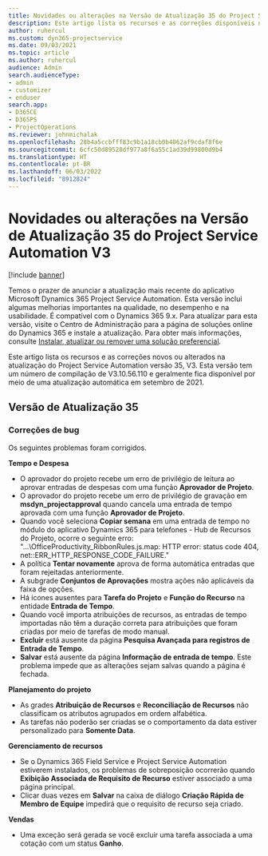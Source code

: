 ```yaml
---
title: Novidades ou alterações na Versão de Atualização 35 do Project Service Automation V3
description: Este artigo lista os recursos e as correções disponíveis na atualização do Microsoft Dynamics 365 Project Service Automation versão 35, V3.
author: ruhercul
ms.custom: dyn365-projectservice
ms.date: 09/03/2021
ms.topic: article
ms.author: ruhercul
audience: Admin
search.audienceType:
- admin
- customizer
- enduser
search.app:
- D365CE
- D365PS
- ProjectOperations
ms.reviewer: johnmichalak
ms.openlocfilehash: 28b4a5ccbfff83c9b1a18cb0b4062af9cdaf8f6e
ms.sourcegitcommit: 6cfc50d89528df977a8f6a55c1ad39d99800d9b4
ms.translationtype: HT
ms.contentlocale: pt-BR
ms.lasthandoff: 06/03/2022
ms.locfileid: "8912824"
---
```

# <a name="whats-new-or-changed-in-project-service-automation-update-release-35-v3"></a>Novidades ou alterações na Versão de Atualização 35 do Project Service Automation V3

[!include [banner](../includes/psa-now-project-operations.md)]

Temos o prazer de anunciar a atualização mais recente do aplicativo Microsoft Dynamics 365 Project Service Automation. Esta versão inclui algumas melhorias importantes na qualidade, no desempenho e na usabilidade. É compatível com o Dynamics 365 9.x. Para atualizar para esta versão, visite o Centro de Administração para a página de soluções online do Dynamics 365 e instale a atualização. Para obter mais informações, consulte [Instalar, atualizar ou remover uma solução preferencial](/power-platform/admin/install-remove-preferred-solution).

Este artigo lista os recursos e as correções novos ou alterados na atualização do Project Service Automation versão 35, V3. Esta versão tem um número de compilação de V3.10.56.110 e geralmente fica disponível por meio de uma atualização automática em setembro de 2021.

## <a name="update-release-35"></a>Versão de Atualização 35

### <a name="bug-fixes"></a>Correções de bug

Os seguintes problemas foram corrigidos.

**Tempo e Despesa**

- O aprovador do projeto recebe um erro de privilégio de leitura ao aprovar entradas de despesas com uma função **Aprovador de Projeto**.
- O aprovador do projeto recebe um erro de privilégio de gravação em **msdyn_projectapproval** quando cancela uma entrada de tempo aprovada com uma função **Aprovador de Projeto**.
- Quando você seleciona **Copiar semana** em uma entrada de tempo no módulo do aplicativo Dynamics 365 para telefones - Hub de Recursos do Projeto, ocorre o seguinte erro: "...\OfficeProductivity_RibbonRules.js.map: HTTP error: status code 404, net::ERR_HTTP_RESPONSE_CODE_FAILURE."
- A política **Tentar novamente** aprova de forma automática entradas que foram rejeitadas anteriormente.
- A subgrade **Conjuntos de Aprovações** mostra ações não aplicáveis da faixa de opções.
- Há ícones ausentes para **Tarefa do Projeto** e **Função do Recurso** na entidade **Entrada de Tempo**.
- Quando você importa atribuições de recursos, as entradas de tempo importadas não têm a duração correta para atribuições que foram criadas por meio de tarefas de modo manual.
- **Excluir** está ausente da página **Pesquisa Avançada para registros de Entrada de Tempo**.
- **Salvar** está ausente da página **Informação de entrada de tempo**. Este problema impede que as alterações sejam salvas quando a página é fechada.

**Planejamento do projeto**

- As grades **Atribuição de Recursos** e **Reconciliação de Recursos** não classificam os atributos agrupados em ordem alfabética.
- As tarefas não poderão ser criadas se o comportamento da data estiver personalizado para **Somente Data**.

**Gerenciamento de recursos**

- Se o Dynamics 365 Field Service e Project Service Automation estiverem instalados, os problemas de sobreposição ocorrerão quando **Exibição Associada de Requisito de Recurso** estiver associado a uma página principal.
- Clicar duas vezes em **Salvar** na caixa de diálogo **Criação Rápida de Membro de Equipe** impedirá que o requisito de recurso seja criado.

**Vendas**

- Uma exceção será gerada se você excluir uma tarefa associada a uma cotação com um status **Ganho**.

